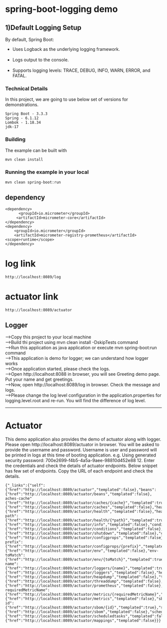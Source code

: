 # spring-boot-logging demo


## 1)Default Logging Setup
By default, Spring Boot:

<ul><li>Uses Logback as the underlying logging framework.</li><br>
<li>Logs output to the console.</li><br>
<li>Supports logging levels: TRACE, DEBUG, INFO, WARN, ERROR, and FATAL.</li></ul>

 ### Technical Details
In this project, we are going to use below set of versions for demonstrations.

    Spring Boot - 3.3.3
    Spring - 6.1.12
    Lombok - 1.18.34
    jdk-17

### Building

The example can be built with
```shell
mvn clean install
```

### Running the example in your local
```shell
mvn clean spring-boot:run
```
## dependency
```shell
<dependency>
      <groupId>io.micrometer</groupId>
     <artifactId>micrometer-core</artifactId>
</dependency>
<dependency>
    <groupId>io.micrometer</groupId>
    <artifactId>micrometer-registry-prometheus</artifactId>
<scope>runtime</scope>
</dependency>
```
# log link
```shell
http://localhost:8089/log
```
# actuator link
```shell
http://localhost:8089/actuator
```
## Logger
-->Copy this project to your local machine<br>
-->Build thi project using mvn clean install -DskipTests command<br>
-->Run this application as java application or execute mvn spring-boot:run command<br>
-->This application is demo for logger; we can understand how logger works<br>
-->Once application started, please check the logs.<br>
-->Open http://localhost:8088 in browser, you will see Greeting demo page. Put your name and get greetings.<br>
-->Now, open http://localhost:8089/log in browser. Check the message and logs.<br>
-->Please change the log level configuration in the application.properties for logging.level.root and re-run. You will find the difference of log level.

<hr>

# Actuator
This demo application also provides the demo of actuator along with logger.
Please open http://localhost:8089/actuator in browser.
You will be asked to provide the username and password. Username is user and password will be printed in logs at this time of booting application.
e.g. Using generated security password: 700e2699-f4b5-4a5a-9aee-98810d452e88 12. Enter the credentials and check the details of actuator endpoints. Below snippet has few set of endpoints. Copy the URL of each endpoint and check the details.
```shell
{"_links":{"self":{"href":"http://localhost:8089/actuator","templated":false},"beans":{"href":"http://localhost:8089/actuator/beans","templated":false},
aches-cache"{"href":"http://localhost:8089/actuator/caches/{cache}","templated":true},"caches":{"href":"http://localhost:8089/actuator/caches","templated":false},"health":{"href":"http://localhost:8089/actuator/health","templated":false},"health-path":{"href":"http://localhost:8089/actuator/health/{*path}","templated":true},"info":{"href":"http://localhost:8089/actuator/info","templated":false},"conditions":{"href":"http://localhost:8089/actuator/conditions","templated":false},"shutdown":{"href":"http://localhost:8089/actuator/shutdown","templated":false},"configprops":{"href":"http://localhost:8089/actuator/configprops","templated":false},"configprops-prefix":{"href":"http://localhost:8089/actuator/configprops/{prefix}","templated":true},"env":{"href":"http://localhost:8089/actuator/env","templated":false},"env-toMatch":{"href":"http://localhost:8089/actuator/env/{toMatch}","templated":true},"loggers-name":{"href":"http://localhost:8089/actuator/loggers/{name}","templated":true},"loggers":{"href":"http://localhost:8089/actuator/loggers","templated":false},"heapdump":{"href":"http://localhost:8089/actuator/heapdump","templated":false},"threaddump":{"href":"http://localhost:8089/actuator/threaddump","templated":false},"prometheus":{"href":"http://localhost:8089/actuator/prometheus","templated":false},"metrics-requiredMetricName":{"href":"http://localhost:8089/actuator/metrics/{requiredMetricName}","templated":true},"metrics":{"href":"http://localhost:8089/actuator/metrics","templated":false},"sbom-id":{"href":"http://localhost:8089/actuator/sbom/{id}","templated":true},"sbom":{"href":"http://localhost:8089/actuator/sbom","templated":false},"scheduledtasks":{"href":"http://localhost:8089/actuator/scheduledtasks","templated":false},"mappings":{"href":"http://localhost:8089/actuator/mappings","templated":false}}}
```
